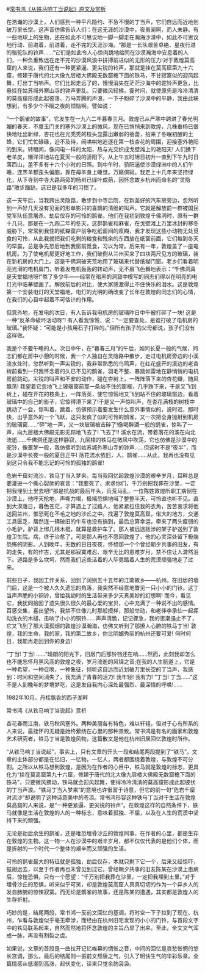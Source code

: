 #[常书鸿《从铁马响丁当说起》原文及赏析](https://www.vrrw.net/wx/10920.html)

在浩瀚的沙漠上，人们感到一种平凡隐约、不急不慢的丁当声，它们自远而近地划破万里长空。这声音仿佛告诉人们：在这无涯的沙漠中，夜虽阑啊，而人未静。有一些地球上的生物，还在如此不可思议地一脚一脚走在瀚海沙漠中，如此不可思议地行动、前进着，前进着，走不完的天涯沙海。“那是一长队艰苦卓绝、星夜行进的骆驼队的铃声……”它们是如此令人心惊肉跳地给同在沙漠瀚海中安息着的人们，一种负重致远在走不完的沙漠风浪中拼搏前进似的无形的压力!对于敦煌莫高窟的人来说，我们还有一种更紧逼、更尖锐的铃声，那就是挂在莫高窟第九十六窟，修建于唐代的北大像九层楼大佛殿无数窟檐下面的铁马，不甘寂寞似的迎风起舞，打出丁当响声。它们比起走远了的，慢慢消失在茫茫沙海中的驼铃声更急，比悬挂在姑苏城外寒山寺的钟声更乱。只要微风轻拂，霎时间，就使原先是冷冷清清的莫高窟形成此起彼落、万马奔腾的声浪，一下子粉碎了沙漠中的平静，我由此联想到，有多少个不眠之夜的烦恼啊。譬如说：

“一个鹊雀的故事”，它发生在一九六二年暮春三月。敦煌已从严寒中跨进了春光明媚的春天，不度玉门关的塞外沙漠上的微风，现在已悄悄来到敦煌，几株垂杨已很快地吐出新绿，杏花也在光秃秃的枝头显露出嫩弱的蓓蕾，招来了冬眠初醒的土蜂，它们忙忙碌碌，迫不及待，闹哄哄地追逐在第一枝杏花的周围，迎接塞外艳阳的到来。转眼间，像闪电一样的太阳，热与光交织成戈壁滩上的艳阳天! 人们换下老羊皮，懒洋洋地站在夏天一般的骄阳下。从上午五时旭日初升一直到下午九时日落西山，差不多有十六个小时的日照。到中午时，骄阳逼使沙漠绿洲中的人们午睡，连羔羊都歪头偏脑，靠在母羊身上睡觉。万籁俱寂。我走上十几年来坚持绿化，从下寺到中寺大路两旁的杨树已绿叶成荫，因怀念故乡杭州而命名的“灵隐路”散步蹓跶。这已是我多年的习惯了。



这一天午后，当我跨出灵隐路，散步到中寺后院，在新盖好的汽车房旁边，忽然听到一声好几天没有见面的形单影只的喜鹊的清脆的叫声。它就是解放前一群被国民党军队任意屠杀、劫后仅存的可怜的鹊雀。他们在我初到敦煌千佛洞时，原有一群十几只。那是在一九四二年的冬天，这群鹊雀和麻雀，在戈壁滩上万里冰封的寒冬威胁下，常常到我住的纸糊窗户前争吃纸窗间的浆糊，我才发现这些小动物无处觅食的可怜，从此我就把我们吃剩的粮食和残余的东西放在纸窗前面，它们每到冬天的早晨，总是争先恐后地到我窗前觅食，习以为常。后来有一年，敦煌盖了一座电机房。为了使电机房更好地工作，我们破例从兰州买来了四块两尺见方的玻璃，装在新机房的大门上。这是千佛洞破天荒地用了玻璃来代替纸糊门窗。老乡们看着明亮光滑的电机房门，听着发电机轰轰的转动声，无不眉飞色舞地表示：“千佛洞真是天堂福地呀!”熬了多少年——经常在暗黑的洞窟中模写的同志们得以在明亮的电灯光中临摹壁画了。解放前后的对比，使大家感激得止不住快乐的泪水。这是敦煌第一个安装电灯的天堂福地，电灯的光明的确改变了长年在敦煌的同志们的心情，在我们的心目中起着不可估计的作用。

但意外地，在发电的次日，有人告诉我电机房的玻璃昨日中午被打碎了一块! 这是一种“反革命破坏活动呀”! 有人看我惊慌，说：“一定要查处，是谁打破了电机房的玻璃。”我怀疑：“可能是小孩用石子打碎的。”但所有孩子的父母都说，孩子们没有这样做。

我是个不要午睡的人。次日中午，在“暮春三月”的午后，如同长夏一般的气候，同志们都在房中小憩的时候，我一个人独自在灵隐路中散步，走过电机房旁边的小溪流水处时，忽然听到一声尖锐的，我非常熟悉的鸟鸣声，在红花盛开的溪边的老杏树前看到一只我怀念着的久已不见的鹊雀，羽毛不整、暴跳如雷地在静悄悄的电机房前跳动。尖锐的叫声和不安的动作，碰在杏树上，一阵阵落下来的杏花瓣，随风飘荡! 我望着它忽地飞上玻璃窗前那一条站不住的窗框，几乎跌下来，于是又飞到树上，碰在开花的枝条上，一阵落英，使它惊慌地又飞到站不住的玻璃窗边，看着玻璃中的自己的影子，它惊得滑下来了!于是又一声惊叫声，在杏花满枝的树枝中跳动了一会，惊叫着，跳着，仿佛预示着要发生什么意外事情似的，说时迟，那时快，出乎意外的一个飞跃，这只发疯了似的可怜的鹊雀，又一次把全身抛射到机房的玻璃窗……“砰”地一声，又一块玻璃被击碎了!像喝醉酒一般的鹊雀，惊叫了一声，向九层楼大佛殿无影无踪地飞去了! 飞去了!! 溪水在流，带着落花的溪在向北流逝……千佛洞还是这样静寂，九层楼的铁马在微风中吹荡，它也仿佛是沙漠中的驼铃，像噩梦一般，我仿佛听到姑苏城外寒山寺的钟声……但这时不是“夜半”，而是沙漠中长夜一般的夏日正午! 落花流水依旧，人，鹊雀……从此，我再也没有见到这只令我不能忘记的可怜的孤独的鹊雀!

危岩千窟对流沙，铁马丁当入梦来。每当我回忆起敦煌沙漠的艰辛岁月，耳畔总是要灌进一个撕心裂肺的哀音：“我要死了，求求你们，千万别把我葬在沙里，一定把我埋到土里去吧!”那是抗战的最后年头，兵荒马乱，一位陈姓敦煌所职工病倒在沙漠上，他呼天抢地，声嘶力竭，极端恐惧地喊了整整半天，可怜谁也听不见。直到大漠落日，暮色苍茫，才算遇上了过路人，他紧紧拉住我的衣角，苦苦哀求将他送回兰州，惟恐死在不毛之地的沙丘之中。找遍了敦煌莫高窟，偌大的地方，交通工具匮乏，居然连一辆破旧的牛车也没有搞到，最后总算幸运，牵来了两头瘦弱的小毛驴，驴背上绑几根木棍，就算是救护车了。那人被远途跋涉的架子驴送到了敦煌卫生院。病，终于治愈了，可是那人再也不愿回敦煌了，他的心灵深处留下极端恐怖的阴影。人到晚年，无数的日日夜夜，怀想那一个个曾经朝夕共事的旧友，有的走失，有的作古，尤其是那寂寞难忍、艰辛无比的患难岁月，禁不住让人潸然泪下。道路是多么坎坷，然而我们这些活着的人毕竟踏着人生的荒漠顽强地走了过来。

前些日子，我因工作关系，回到了阔别五十五年的江南故乡——杭州。在旧居的墙门后，这是一个被人久久遗忘的角落，我突然不经意地瞥见一只小小的门铃。这丁当声声脆的小铜铃，曾给我幼时的生活带来多少天真美妙的幻想啊! 而今，看见它，我犹同拾回了遗失很久很久的最心爱的宝贝，心中充满了一种说不出的感情。百感交集，喜出望外，我禁不住像儿时那般模样，那般举动，和老伴李承仙一起挥动洗衣的木槌，击响了小小的铜铃……声声清脆，记记骤急，我的思潮遏止不了，它又飞到了那大漠孤烟的敦煌沙漠瀚海，仿佛又听到了那撩人心腑的铁马丁当! 敦煌，我的生命，我的家，我的第二故乡，你比明媚秀丽的杭州还要可爱! 何时何日，我能再走回到你的身边!

“丁当! 丁当! ……”晴朗的阳光下，旧居门后那铃铛还在响……然而，此刻我却怎么也不能忘怀月黑风高的敦煌之夜，岁月流逝的风铎之音;在我的人生航道上，它是一种希望，一种召唤，一种象征，倾听这自远而近划破万里长空的丁当声，我感到：时间和空间消失了，我充满了青春的活力! 我年轻! 我有力! “丁当! 丁当……”这不是人到晚年的梦境梦呓，这是发自我内心深处最强烈、最深情的呼唤!……

1982年10月，丹桂飘香的西子湖畔

常书鸿《从铁马响丁当说起》赏析

杏花春雨江南，铁马秋风塞外。两种美丽各有特色，难以轩轾，但对于心有所系的人来说，最挂怀的无疑是始终萦绕在心里的那种景致。常书鸿是有名的画家和敦煌艺术研究者，铁马丁当是敦煌风物，这篇散文是他在杭州旧居回忆敦煌时所作。

“从铁马响丁当说起”，事实上，只有文章的开头一段和结尾两段提到了“铁马”。文章的主体部分都是在忆旧，一忆物，一忆人，两者都围绕着敦煌，与敦煌不可分割。之所以从铁马想到敦煌，是因为在作者的心目中，铁马就是敦煌的标志，更具化为“挂在莫高窟第九十六窟，修建于唐代的北大像九层楼大佛殿无数窟檐下面的铁马”，只要微风拂动，铁马就会迎风起舞，使得冷冷清清的莫高窟形成此起彼伏的丁当声浪。“铁马丁当入梦来”的意境也许很富于诗意，但它的前一句“危岩千窟对流沙”却说明了这种诗意美中的苍凉。常书鸿形容这种铁马丁当对于生活在敦煌莫高窟的人来说，是“一种更紧逼、更尖锐的铃声”。在敦煌这样的自然条件下，铁马就像是生活在敦煌的人的一种标志，意味着孤独、不屈，以及在人生的荒漠中坚持下来的顽强。

无论是劫后余生的鹊雀，还是唯恐埋骨沙丘的敦煌同事，在作者的心里，都是生存在敦煌的生物。这一物一人在沙漠中的艰辛岁月，都不仅仅代表的是他们个体，而是折射的一个时代一个整体的艰辛而又顽强的生活。

可怜的鹊雀最大的特征就是孤独，劫后仅存，本就只剩下它一个，后来又经惊吓，振翅远去，以至于作者再也未曾见到过它。曾经朝夕共事的旧友陈某在沙漠上患病后，惊惶恐惧，只有一个愿望：“千万别把我葬在沙里，一定把我埋到土里。”对于埋骨沙丘的恐惧，听来似乎可笑，却是敦煌莫高窟人真真切切的作为一个异乡人的发自肺腑的惊悚寂寞。而无论是鹊雀的故事，还是陈某的遭遇，其实都是敦煌人的生存折射。

巧妙的是，结尾两段，常书鸿一反前文回忆的基调，将时空一下子拉到了现在、杭州，乍看与敦煌似乎毫无牵涉，而经由在杭州旧宅发现的小小的门铃，与首段文字中的铁马联系起来，自然而然地将怀念敦煌的主旨凸显了出来。至此，全文文气浑成一脉，再没有割裂之虞。

如果说，文章的首段是一曲拉开记忆帷幕的惆怅之音，中间的回忆是哀愁怅惘的悠长宫调，那么，最后的结尾则一振前文颓唐之气，引入了明快生气的华彩乐章。全篇情感从低潮到高涨，起伏变化，读来只觉余韵袅袅。

